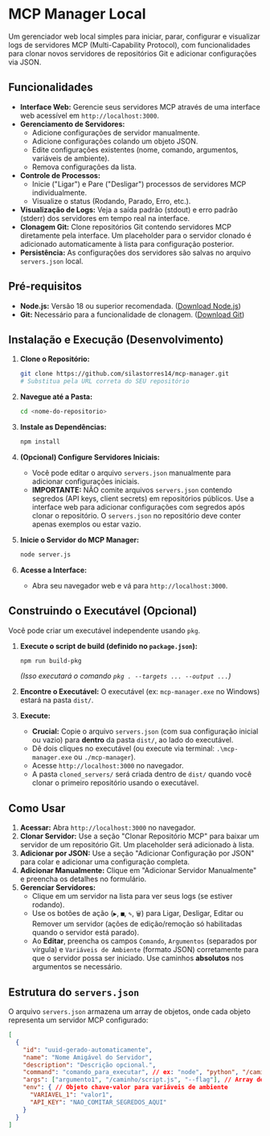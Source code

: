 # MCP Manager Local

Um gerenciador web local simples para iniciar, parar, configurar e visualizar logs de servidores MCP (Multi-Capability Protocol), com funcionalidades para clonar novos servidores de repositórios Git e adicionar configurações via JSON.

## Funcionalidades

*   **Interface Web:** Gerencie seus servidores MCP através de uma interface web acessível em `http://localhost:3000`.
*   **Gerenciamento de Servidores:**
    *   Adicione configurações de servidor manualmente.
    *   Adicione configurações colando um objeto JSON.
    *   Edite configurações existentes (nome, comando, argumentos, variáveis de ambiente).
    *   Remova configurações da lista.
*   **Controle de Processos:**
    *   Inicie ("Ligar") e Pare ("Desligar") processos de servidores MCP individualmente.
    *   Visualize o status (Rodando, Parado, Erro, etc.).
*   **Visualização de Logs:** Veja a saída padrão (stdout) e erro padrão (stderr) dos servidores em tempo real na interface.
*   **Clonagem Git:** Clone repositórios Git contendo servidores MCP diretamente pela interface. Um placeholder para o servidor clonado é adicionado automaticamente à lista para configuração posterior.
*   **Persistência:** As configurações dos servidores são salvas no arquivo `servers.json` local.

## Pré-requisitos

*   **Node.js:** Versão 18 ou superior recomendada. ([Download Node.js](https://nodejs.org/))
*   **Git:** Necessário para a funcionalidade de clonagem. ([Download Git](https://git-scm.com/downloads))

## Instalação e Execução (Desenvolvimento)

1.  **Clone o Repositório:**
    ```bash
    git clone https://github.com/silastorres14/mcp-manager.git
    # Substitua pela URL correta do SEU repositório
    ```

2.  **Navegue até a Pasta:**
    ```bash
    cd <nome-do-repositorio>
    ```

3.  **Instale as Dependências:**
    ```bash
    npm install
    ```

4.  **(Opcional) Configure Servidores Iniciais:**
    *   Você pode editar o arquivo `servers.json` manualmente para adicionar configurações iniciais.
    *   **IMPORTANTE:** NÃO comite arquivos `servers.json` contendo segredos (API keys, client secrets) em repositórios públicos. Use a interface web para adicionar configurações com segredos após clonar o repositório. O `servers.json` no repositório deve conter apenas exemplos ou estar vazio.

5.  **Inicie o Servidor do MCP Manager:**
    ```bash
    node server.js
    ```

6.  **Acesse a Interface:**
    *   Abra seu navegador web e vá para `http://localhost:3000`.

## Construindo o Executável (Opcional)

Você pode criar um executável independente usando `pkg`.

1.  **Execute o script de build (definido no `package.json`):**
    ```bash
    npm run build-pkg
    ```
    *(Isso executará o comando `pkg . --targets ... --output ...`)*

2.  **Encontre o Executável:** O executável (ex: `mcp-manager.exe` no Windows) estará na pasta `dist/`.

3.  **Execute:**
    *   **Crucial:** Copie o arquivo `servers.json` (com sua configuração inicial ou vazio) para **dentro** da pasta `dist/`, ao lado do executável.
    *   Dê dois cliques no executável (ou execute via terminal: `.\mcp-manager.exe` ou `./mcp-manager`).
    *   Acesse `http://localhost:3000` no navegador.
    *   A pasta `cloned_servers/` será criada dentro de `dist/` quando você clonar o primeiro repositório usando o executável.

## Como Usar

1.  **Acessar:** Abra `http://localhost:3000` no navegador.
2.  **Clonar Servidor:** Use a seção "Clonar Repositório MCP" para baixar um servidor de um repositório Git. Um placeholder será adicionado à lista.
3.  **Adicionar por JSON:** Use a seção "Adicionar Configuração por JSON" para colar e adicionar uma configuração completa.
4.  **Adicionar Manualmente:** Clique em "Adicionar Servidor Manualmente" e preencha os detalhes no formulário.
5.  **Gerenciar Servidores:**
    *   Clique em um servidor na lista para ver seus logs (se estiver rodando).
    *   Use os botões de ação (`▶`, `■`, `✎`, `🗑️`) para Ligar, Desligar, Editar ou Remover um servidor (ações de edição/remoção só habilitadas quando o servidor está parado).
    *   Ao **Editar**, preencha os campos `Comando`, `Argumentos` (separados por vírgula) e `Variáveis de Ambiente` (formato JSON) corretamente para que o servidor possa ser iniciado. Use caminhos **absolutos** nos argumentos se necessário.

## Estrutura do `servers.json`

O arquivo `servers.json` armazena um array de objetos, onde cada objeto representa um servidor MCP configurado:

```json
[
  {
    "id": "uuid-gerado-automaticamente",
    "name": "Nome Amigável do Servidor",
    "description": "Descrição opcional.",
    "command": "comando_para_executar", // ex: "node", "python", "/caminho/executavel"
    "args": ["argumento1", "/caminho/script.js", "--flag"], // Array de strings
    "env": { // Objeto chave-valor para variáveis de ambiente
      "VARIAVEL_1": "valor1",
      "API_KEY": "NAO_COMITAR_SEGREDOS_AQUI"
    }
  }
]